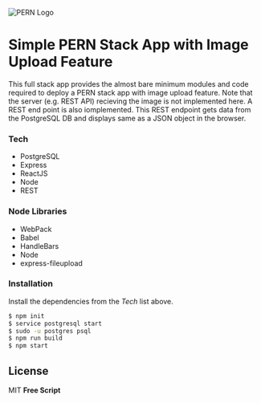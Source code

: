 ![PERN Logo](https://i.ibb.co/BNgLzDF/Pern.png)

# Simple PERN Stack App with Image Upload Feature
This full stack app provides the almost bare minimum modules and code required to deploy a PERN stack app with image upload feature. Note that the server (e.g. REST API) recieving the image is not implemented here. A REST end point is also iomplemented. This REST endpoint gets data from the PostgreSQL DB and displays same as a JSON object in the browser.

### Tech

* PostgreSQL
* Express
* ReactJS
* Node
* REST

### Node Libraries

* WebPack
* Babel
* HandleBars
* Node
* express-fileupload

### Installation

Install the dependencies from the *Tech* list above.

```sh
$ npm init
$ service postgresql start
$ sudo -u postgres psql
$ npm run build
$ npm start
```

License
----

MIT
**Free Script**
